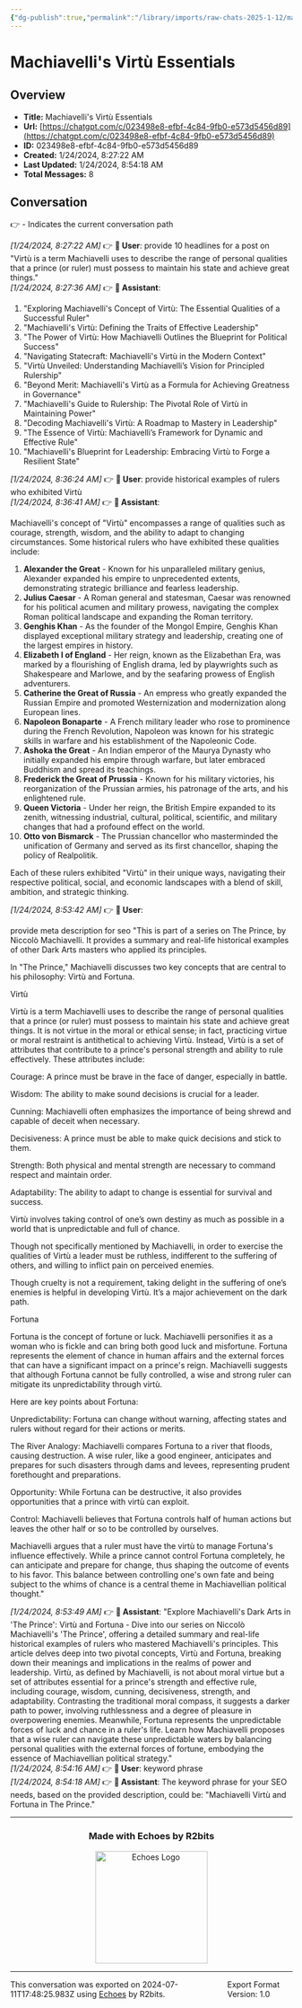 ```yaml
---
{"dg-publish":true,"permalink":"/library/imports/raw-chats-2025-1-12/machiavelli-s-virtu-essentials/"}
---
```


# Machiavelli's Virtù Essentials

## Overview
- **Title:** Machiavelli's Virtù Essentials
- **Url:** [https://chatgpt.com/c/023498e8-efbf-4c84-9fb0-e573d5456d89](https://chatgpt.com/c/023498e8-efbf-4c84-9fb0-e573d5456d89)
- **ID:** 023498e8-efbf-4c84-9fb0-e573d5456d89
- **Created:** 1/24/2024, 8:27:22 AM
- **Last Updated:** 1/24/2024, 8:54:18 AM
- **Total Messages:** 8

## Conversation
👉 - Indicates the current conversation path

<i>[1/24/2024, 8:27:22 AM]</i> 👉 <b>👤 User</b>: provide 10 headlines for a post on "Virtù is a term Machiavelli uses to describe the range of personal qualities that a prince (or ruler) must possess to maintain his state and achieve great things."<br>
<i>[1/24/2024, 8:27:36 AM]</i> 👉 <b>🤖 Assistant</b>: 

1. "Exploring Machiavelli's Concept of Virtù: The Essential Qualities of a Successful Ruler"
2. "Machiavelli's Virtù: Defining the Traits of Effective Leadership"
3. "The Power of Virtù: How Machiavelli Outlines the Blueprint for Political Success"
4. "Navigating Statecraft: Machiavelli's Virtù in the Modern Context"
5. "Virtù Unveiled: Understanding Machiavelli’s Vision for Principled Rulership"
6. "Beyond Merit: Machiavelli's Virtù as a Formula for Achieving Greatness in Governance"
7. "Machiavelli's Guide to Rulership: The Pivotal Role of Virtù in Maintaining Power"
8. "Decoding Machiavelli's Virtù: A Roadmap to Mastery in Leadership"
9. "The Essence of Virtù: Machiavelli’s Framework for Dynamic and Effective Rule"
10. "Machiavelli's Blueprint for Leadership: Embracing Virtù to Forge a Resilient State"<br>

<i>[1/24/2024, 8:36:24 AM]</i> 👉 <b>👤 User</b>: provide historical examples of rulers who exhibited Virtù<br>
<i>[1/24/2024, 8:36:41 AM]</i> 👉 <b>🤖 Assistant</b>: 

Machiavelli's concept of "Virtù" encompasses a range of qualities such as courage, strength, wisdom, and the ability to adapt to changing circumstances. Some historical rulers who have exhibited these qualities include:

1. **Alexander the Great** - Known for his unparalleled military genius, Alexander expanded his empire to unprecedented extents, demonstrating strategic brilliance and fearless leadership.
2. **Julius Caesar** - A Roman general and statesman, Caesar was renowned for his political acumen and military prowess, navigating the complex Roman political landscape and expanding the Roman territory.
3. **Genghis Khan** - As the founder of the Mongol Empire, Genghis Khan displayed exceptional military strategy and leadership, creating one of the largest empires in history.
4. **Elizabeth I of England** - Her reign, known as the Elizabethan Era, was marked by a flourishing of English drama, led by playwrights such as Shakespeare and Marlowe, and by the seafaring prowess of English adventurers.
5. **Catherine the Great of Russia** - An empress who greatly expanded the Russian Empire and promoted Westernization and modernization along European lines.
6. **Napoleon Bonaparte** - A French military leader who rose to prominence during the French Revolution, Napoleon was known for his strategic skills in warfare and his establishment of the Napoleonic Code.
7. **Ashoka the Great** - An Indian emperor of the Maurya Dynasty who initially expanded his empire through warfare, but later embraced Buddhism and spread its teachings.
8. **Frederick the Great of Prussia** - Known for his military victories, his reorganization of the Prussian armies, his patronage of the arts, and his enlightened rule.
9. **Queen Victoria** - Under her reign, the British Empire expanded to its zenith, witnessing industrial, cultural, political, scientific, and military changes that had a profound effect on the world.
10. **Otto von Bismarck** - The Prussian chancellor who masterminded the unification of Germany and served as its first chancellor, shaping the policy of Realpolitik.

Each of these rulers exhibited "Virtù" in their unique ways, navigating their respective political, social, and economic landscapes with a blend of skill, ambition, and strategic thinking.<br>

<i>[1/24/2024, 8:53:42 AM]</i> 👉 <b>👤 User</b>: 

provide meta description for seo "This is part of a series on The Prince, by Niccolò Machiavelli. It provides a summary and real-life historical examples of other Dark Arts masters who applied its principles.

In "The Prince," Machiavelli discusses two key concepts that are central to his philosophy: Virtù and Fortuna. 

Virtù

Virtù is a term Machiavelli uses to describe the range of personal qualities that a prince (or ruler) must possess to maintain his state and achieve great things. It is not virtue in the moral or ethical sense; in fact, practicing virtue or moral restraint is antithetical to achieving Virtù. Instead, Virtù is a set of attributes that contribute to a prince's personal strength and ability to rule effectively. These attributes include:

Courage: A prince must be brave in the face of danger, especially in battle.

Wisdom: The ability to make sound decisions is crucial for a leader.

Cunning: Machiavelli often emphasizes the importance of being shrewd and capable of deceit when necessary.

Decisiveness: A prince must be able to make quick decisions and stick to them.

Strength: Both physical and mental strength are necessary to command respect and maintain order.

Adaptability: The ability to adapt to change is essential for survival and success.

Virtù involves taking control of one’s own destiny as much as possible in a world that is unpredictable and full of chance.

Though not specifically mentioned by Machiavelli, in order to exercise the qualities of Virtù a leader must be ruthless, indifferent to the suffering of others, and willing to inflict pain on perceived enemies. 

Though cruelty is not a requirement, taking delight in the suffering of one’s enemies is helpful in developing Virtù. It’s a major achievement on the dark path.

Fortuna

Fortuna is the concept of fortune or luck. Machiavelli personifies it as a woman who is fickle and can bring both good luck and misfortune. Fortuna represents the element of chance in human affairs and the external forces that can have a significant impact on a prince's reign. Machiavelli suggests that although Fortuna cannot be fully controlled, a wise and strong ruler can mitigate its unpredictability through virtù.

Here are key points about Fortuna:

Unpredictability: Fortuna can change without warning, affecting states and rulers without regard for their actions or merits.

The River Analogy: Machiavelli compares Fortuna to a river that floods, causing destruction. A wise ruler, like a good engineer, anticipates and prepares for such disasters through dams and levees, representing prudent forethought and preparations.

Opportunity: While Fortuna can be destructive, it also provides opportunities that a prince with virtù can exploit.

Control: Machiavelli believes that Fortuna controls half of human actions but leaves the other half or so to be controlled by ourselves.

Machiavelli argues that a ruler must have the virtù to manage Fortuna's influence effectively. While a prince cannot control Fortuna completely, he can anticipate and prepare for change, thus shaping the outcome of events to his favor. This balance between controlling one's own fate and being subject to the whims of chance is a central theme in Machiavellian political thought."<br>

<i>[1/24/2024, 8:53:49 AM]</i> 👉 <b>🤖 Assistant</b>: "Explore Machiavelli's Dark Arts in 'The Prince': Virtù and Fortuna - Dive into our series on Niccolò Machiavelli's 'The Prince', offering a detailed summary and real-life historical examples of rulers who mastered Machiavelli's principles. This article delves deep into two pivotal concepts, Virtù and Fortuna, breaking down their meanings and implications in the realms of power and leadership. Virtù, as defined by Machiavelli, is not about moral virtue but a set of attributes essential for a prince's strength and effective rule, including courage, wisdom, cunning, decisiveness, strength, and adaptability. Contrasting the traditional moral compass, it suggests a darker path to power, involving ruthlessness and a degree of pleasure in overpowering enemies. Meanwhile, Fortuna represents the unpredictable forces of luck and chance in a ruler's life. Learn how Machiavelli proposes that a wise ruler can navigate these unpredictable waters by balancing personal qualities with the external forces of fortune, embodying the essence of Machiavellian political strategy."<br>
<i>[1/24/2024, 8:54:16 AM]</i> 👉 <b>👤 User</b>: keyword phrase<br>
<i>[1/24/2024, 8:54:18 AM]</i> 👉 <b>🤖 Assistant</b>: The keyword phrase for your SEO needs, based on the provided description, could be: "Machiavelli Virtù and Fortuna in The Prince."<br>

---

<div align="center">

### Made with Echoes by R2bits

<a href="https://echoes.r2bits.com">
  <img src="https://images.squarespace-cdn.com/content/v1/6493af4741c13939d335f0b8/18b27467-2da2-43b7-8d44-234bccf4f462/MINI_ECHOES_LOGO_NORMAL_WHITE_TEXT_SMALL-05-14+%281%29.png?format=300w" alt="Echoes Logo" width="200"/>
</a>

</div>

---

<div style="display: flex; justify-content: space-between;">
  <span>This conversation was exported on 2024-07-11T17:48:25.983Z using <a href="https://echoes.r2bits.com">Echoes</a> by R2bits.</span>
  <span>Export Format Version: 1.0</span>
</div>
